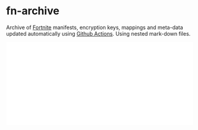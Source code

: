 # fn-archive

Archive of [Fortnite](https://www.epicgames.com/fortnite/en-US/home) manifests, encryption keys, mappings and meta-data updated automatically using [Github Actions](https://docs.github.com/en/actions). Using nested mark-down files.

[![30.40](https://github.com/Tectors/fn-archive/blob/master/.github/source/dependents/gen.30.40.svg)](https://github.com/Tectors/fn-archive/blob/master/tree/30.40.md)
